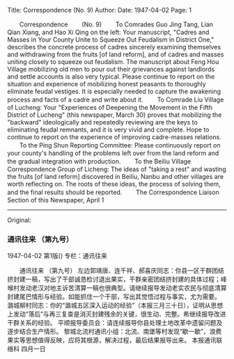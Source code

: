 Title: Correspondence (No. 9)
Author:
Date: 1947-04-02
Page: 1

　　Correspondence
　　(No. 9)
　　To Comrades Guo Jing Tang, Lian Qian Xiang, and Hao Xi Qing on the left: Your manuscript, "Cadres and Masses in Your County Unite to Squeeze Out Feudalism in District One," describes the concrete process of cadres sincerely examining themselves and withdrawing from the fruits [of land reform], and of cadres and masses uniting closely to squeeze out feudalism. The manuscript about Feng Hou Village mobilizing old men to pour out their grievances against landlords and settle accounts is also very typical. Please continue to report on the situation and experience of mobilizing honest peasants to thoroughly eliminate feudal vestiges. It is especially needed to capture the awakening process and facts of a cadre and write about it.
　　To Comrade Liu Village of Lucheng: Your "Experiences of Deepening the Movement in the Fifth District of Lucheng" (this newspaper, March 30) proves that mobilizing the "backward" ideologically and repeatedly reviewing are the keys to eliminating feudal remnants, and it is very vivid and complete. Hope to continue to report on the experience of improving cadre-masses relations.
　　To the Ping Shun Reporting Committee: Please continuously report on your county's handling of the problems left over from the land reform and the gradual integration with production.
　　To the Beiliu Village Correspondence Group of Licheng: The ideas of "taking a rest" and wasting the fruits [of land reform] discovered in Beiliu, Nanbu and other villages are worth reflecting on. The roots of these ideas, the process of solving them, and the final results should be reported.
　　The Correspondence Liaison Section of this Newspaper, April 1



<hr /> 

Original: 


### 通讯往来  （第九号）

1947-04-02
第1版()
专栏：通讯往来

　　通讯往来  （第九号）
    左边郭靖唐、连千祥、郝喜庆同志：你县一区干群团结挤封建一稿，写出了干部诚恳检讨退出果实，干群亲密团结挤封建的具体过程；峰堠村发动老汉对地主诉苦清算一稿也很典型。请继续报导发动老实农民与彻底清算封建尾巴情形与经验。如能抓住一个干部，写出其觉悟过程与事实，尤为需要。
    潞城柳村同志：你的“潞城五区深入运动的经验”（本报三月三十日），证明从思想上发动“落后”与再三复查是消灭封建残余的关键，很生动、完整。希继续报导改进干群关系的经验。
    平顺报导委员会：请连续报导你县处理土地改革中遗留问题及逐步结合生产情形。
    黎城北流村通讯小组：北流、南堡等村发现“歇一歇”，浪费果实等思想值得反映，应将其根源，解决过程，最后结果报导出来。
      本报通讯联络科  四月一日
